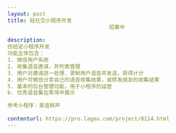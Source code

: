 ```yaml
---                
layout: post       
title: 轻社交小程序开发
                                招募中
           
description: 
仿给定小程序开发
功能主体包含：
1. 微信用户系统
2. 收集语音邀请，并列表管理
3. 用户对邀请逐一处理，录制用户语音并发送，获得计分
4. 用户可微信分享自己的语音收集结果，或转发朋友的收集结果
5. 基本的后台管理功能，用于小程序的运营
6. 优秀语音集在秀场中展示

参考小程序：美音鲜声
     
contenturl: https://pro.lagou.com/project/8114.html      
---                 
```

